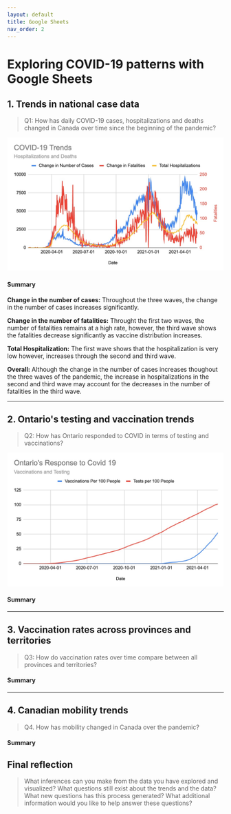 ```yaml
---
layout: default
title: Google Sheets
nav_order: 2
---
```


# Exploring COVID-19 patterns with Google Sheets

## 1. Trends in national case data
> Q1: How has daily COVID-19 cases, hospitalizations and deaths changed in Canada over time since the beginning of the pandemic?

![figure1](/assets/img/figure1.jpg) 


#### Summary

**Change in the number of cases:** Throughout the three waves, the change in the number of cases increases significantly. 

**Change in the number of fatalities:** Throught the first two waves, the number of fatalities remains at a high rate, however, the third wave shows the fatalities decrease significantly as vaccine distribution increases. 

**Total Hospitalization:** The first wave shows that the hospitalization is very low however, increases through the second and third wave. 

**Overall:** Although the change in the number of cases increases thoughout the three waves of the pandemic, the increase in hospitalizations in the second and third wave may account for the decreases in the number of fatalities in the third wave. 

 
---

## 2. Ontario's testing and vaccination trends 
> Q2: How has Ontario responded to COVID in terms of testing and vaccinations? 

![figure1](/assets/img/figure2.jpg)

#### Summary
<!-- Write a 2-sentence summary of the trends shown in the figure embedded above-->

---

## 3. Vaccination rates across provinces and territories
> Q3: How do vaccination rates over time compare between all provinces and territories? 

<!-- Paste your embed code for your figure below-->

#### Summary
<!-- Write a 2-sentence summary of the trends shown in the figure embedded above-->

---

## 4. Canadian mobility trends 
> Q4. How has mobility changed in Canada over the pandemic?

<!-- Paste your embed code for your figure below-->

#### Summary
<!-- Write a 2-sentence summary of the trends shown in the figure embedded above-->

## Final reflection
> What inferences can you make from the data you have explored and visualized? 
> What questions still exist about the trends and the data? What new questions has this process generated? 
> What additional information would you like to help answer these questions? 

<!-- Write a short response below-->

